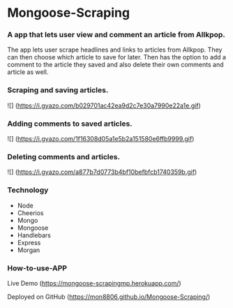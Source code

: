 # Mongoose-Scraping

### A app that lets user view and comment an article from Allkpop.

The app lets user scrape headlines and links to articles from Allkpop. They can then choose which article to save for later.  Then has the option to add a comment to the article they saved and also delete their own comments and article as well.


### Scraping and saving articles.
![] (https://i.gyazo.com/b029701ac42ea9d2c7e30a7990e22a1e.gif)

### Adding comments to saved articles.
![] (https://i.gyazo.com/1f16308d05a1e5b2a151580e6ffb9999.gif)

### Deleting comments and articles.
![] (https://i.gyazo.com/a877b7d0773b4bf10befbfcb1740359b.gif)

### Technology
* Node
* Cheerios
* Mongo
* Mongoose
* Handlebars
* Express
* Morgan

### How-to-use-APP

Live Demo (https://mongoose-scrapingmp.herokuapp.com/)

Deployed on GitHub (https://mon8806.github.io/Mongoose-Scraping/)



